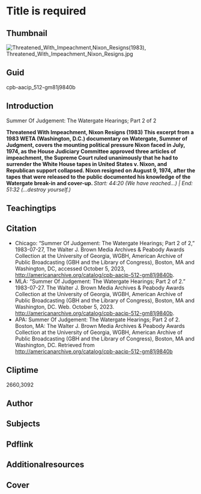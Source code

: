 # Title is required

## Thumbnail

![Threatened_With_Impeachment,_Nixon_Resigns_(1983), Threatened_With_Impeachment_Nixon_Resigns.jpg](https://s3.amazonaws.com/americanarchive.org/primary_source_sets/Threatened_With_Impeachment_Nixon_Resigns.jpg "Threatened_With_Impeachment,_Nixon_Resigns_(1983)")

## Guid
cpb-aacip_512-gm81j9840b

## Introduction

Summer Of Judgement: The Watergate Hearings; Part 2 of 2

<b> Threatened With Impeachment, Nixon Resigns (1983) </b>
<b> This excerpt from a 1983 WETA (Washington, D.C.) documentary on Watergate, Summer of Judgment, covers the mounting political pressure Nixon faced in July, 1974, as the House Judiciary Committee approved three articles of impeachment, the Supreme Court ruled unanimously that he had to surrender the White House tapes in United States v. Nixon, and Republican support collapsed. Nixon resigned on August 9, 1974, after the tapes that were released to the public documented his knowledge of the Watergate break-in and cover-up. </b>
<i> Start: 44:20 (We have reached…) | End: 51:32 (...destroy yourself.) </i>

## Teachingtips

## Citation

- Chicago: “Summer Of Judgement: The Watergate Hearings; Part 2 of 2,” 1983-07-27, The Walter J. Brown Media Archives & Peabody Awards Collection at the University of Georgia, WGBH, American Archive of Public Broadcasting (GBH and the Library of Congress), Boston, MA and Washington, DC, accessed October 5, 2023, http://americanarchive.org/catalog/cpb-aacip-512-gm81j9840b.
- MLA: “Summer Of Judgement: The Watergate Hearings; Part 2 of 2.” 1983-07-27. The Walter J. Brown Media Archives & Peabody Awards Collection at the University of Georgia, WGBH, American Archive of Public Broadcasting (GBH and the Library of Congress), Boston, MA and Washington, DC. Web. October 5, 2023. <http://americanarchive.org/catalog/cpb-aacip-512-gm81j9840b>.
- APA: Summer Of Judgement: The Watergate Hearings; Part 2 of 2. Boston, MA: The Walter J. Brown Media Archives & Peabody Awards Collection at the University of Georgia, WGBH, American Archive of Public Broadcasting (GBH and the Library of Congress), Boston, MA and Washington, DC. Retrieved from http://americanarchive.org/catalog/cpb-aacip-512-gm81j9840b

## Cliptime

2660,3092

## Author
## Subjects
## Pdflink
## Additionalresources
## Cover
